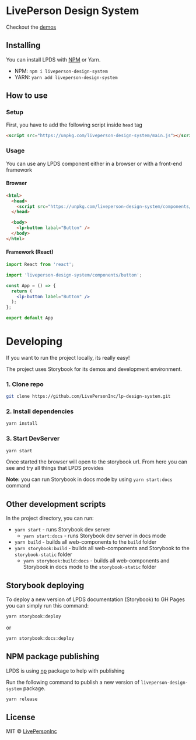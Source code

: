# LivePerson Design System

Checkout the [demos](https://livepersoninc.github.io/lp-design-system)

## Installing

You can install LPDS with [NPM](https://www.npmjs.com/package/liveperson-design-system) or Yarn.

- NPM: `npm i liveperson-design-system`
- YARN: `yarn add liveperson-design-system`

## How to use

### Setup

First, you have to add the following script inside `head` tag

```html
<script src="https://unpkg.com/liveperson-design-system/main.js"></script>
```

### Usage

You can use any LPDS component either in a browser or with a front-end framework

#### Browser
```html
<html>
  <head>
    <script src="https://unpkg.com/liveperson-design-system/components/button.js" />
  </head>

  <body>
    <lp-button labal="Button" />
  </body>
</html>
```

#### Framework (React)
```jsx
import React from 'react';

import 'liveperson-design-system/components/button';

const App = () => {
  return (
    <lp-button label="Button" />
  );
};

export default App
```

# Developing

If you want to run the project locally, its really easy!

The project uses Storybook for its demos and development environment.

### 1. Clone repo

```bash
git clone https://github.com/LivePersonInc/lp-design-system.git
```

### 2. Install dependencies

```bash
yarn install
```

### 3. Start DevServer

```bash
yarn start
```

Once started the browser will open to the storybook url.
From here you can see and try all things that LPDS provides

**Note:** you can run Storybook in docs mode by using `yarn start:docs` command


## Other development scripts

In the project directory, you can run:

- `yarn start` - runs Storybook dev server
  - `yarn start:docs` - runs Storybook dev server in docs mode
- `yarn build` - builds all web-components to the `build` folder
- `yarn storybook:build` - builds all web-components and Storybook to the `storybook-static` folder
  - `yarn storybook:build:docs` - builds all web-components and Storybook in docs mode to the `storybook-static` folder

## Storybook deploying

To deploy a new version of LPDS documentation (Storybook) to GH Pages you can simply run this command:

```bash
yarn storybook:deploy
```
or
```bash
yarn storybook:docs:deploy
```

## NPM package publishing

LPDS is using [np](https://www.npmjs.com/package/liveperson-design-system) package to help with publishing

Run the following command to publish a new version of `liveperson-design-system` package.

```bash
yarn release
```

## License

MIT © [LivePersonInc](https://github.com/LivePersonInc)
